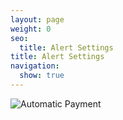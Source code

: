```yaml
---
layout: page
weight: 0
seo:
  title: Alert Settings
title: Alert Settings
navigation:
  show: true
---
```


![]({{root_url}}/images/automatic_payment_1.png "Automatic Payment")
